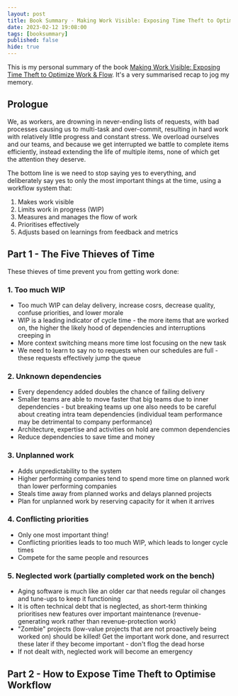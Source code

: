 ```yaml
---
layout: post
title: Book Summary - Making Work Visible: Exposing Time Theft to Optimize Work & Flow
date: 2023-02-12 19:08:00
tags: [booksummary]
published: false
hide: true
---
```


This is my personal summary of the book [Making Work Visible: Exposing Time Theft to Optimize Work & Flow](https://www.amazon.com/Making-Work-Visible-Exposing-Optimize/dp/1942788150).  It's a very summarised recap to jog my memory.

## Prologue

We, as workers, are drowning in never-ending lists of requests, with bad processes causing us to multi-task and over-commit, resulting in hard work with relatively little progress and constant stress.  We overload ourselves and our teams, and because we get interrupted we battle to complete items efficiently, instead extending the life of multiple items, none of which get the attention they deserve.

The bottom line is we need to stop saying yes to everything, and deliberately say yes to only the most important things at the time, using a workflow system that:

1. Makes work visible
2. Limits work in progress (WIP)
3. Measures and manages the flow of work
4. Prioritises effectively
5. Adjusts based on learnings from feedback and metrics

## Part 1 - The Five Thieves of Time

These thieves of time prevent you from getting work done:

### 1. Too much WIP
 * Too much WIP can delay delivery, increase cosrs, decrease quality, confuse priorities, and lower morale
 * WIP is a leading indicator of cycle time - the more items that are worked on, the higher the likely hood of dependencies and interruptions creeping in
 * More context switching means more time lost focusing on the new task 
 * We need to learn to say no to requests when our schedules are full - these requests effectively jump the queue

### 2. Unknown dependencies
* Every dependency added doubles the chance of failing delivery
* Smaller teams are able to move faster that big teams due to inner dependencies - but breaking teams up one also needs to be careful about creating intra team dependencies (individual team performance may be detrimental to company performance)
* Architecture, expertise and activities on hold are common dependencies
* Reduce dependencies to save time and money

### 3. Unplanned work
* Adds unpredictability to the system
* Higher performing companies tend to spend more time on planned work than lower performing companies
* Steals time away from planned works and delays planned projects
* Plan for unplanned work by reserving capacity for it when it arrives

### 4. Conflicting priorities
* Only one most important thing!
* Conflicting priorities leads to too much WIP, which leads to longer cycle times
* Compete for the same people and resources

### 5. Neglected work (partially completed work on the bench) 
* Aging software is much like an older car that needs regular oil changes and tune-ups to keep it functioning
* It is often technical debt that is neglected, as short-term thinking prioritises new features over important maintenance (revenue-generating work rather than revenue-protection work)
* "Zombie" projects (low-value projects that are not proactively being worked on) should be killed!  Get the important work done, and resurrect these later if they become important - don't flog the dead horse
* If not dealt with, neglected work will become an emergency

## Part 2 - How to Expose Time Theft to Optimise Workflow

